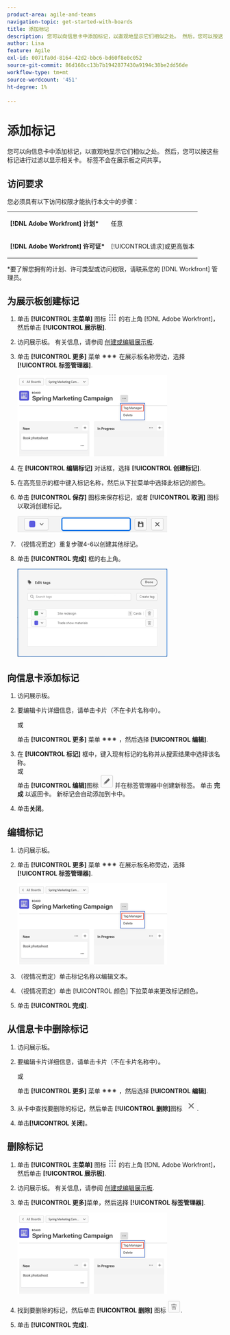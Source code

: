```yaml
---
product-area: agile-and-teams
navigation-topic: get-started-with-boards
title: 添加标记
description: 您可以向信息卡中添加标记，以直观地显示它们相似之处。 然后，您可以按这些标记进行过滤以显示相关卡。
author: Lisa
feature: Agile
exl-id: 0071fa0d-8164-42d2-bbc6-bd60f8e0c052
source-git-commit: 86d168cc13b7b1942877430a9194c38be2dd56de
workflow-type: tm+mt
source-wordcount: '451'
ht-degree: 1%

---
```


# 添加标记

您可以向信息卡中添加标记，以直观地显示它们相似之处。 然后，您可以按这些标记进行过滤以显示相关卡。 标签不会在展示板之间共享。

## 访问要求

您必须具有以下访问权限才能执行本文中的步骤：

<table style="table-layout:auto"> 
 <col> 
 </col> 
 <col> 
 </col> 
 <tbody> 
  <tr> 
   <td role="rowheader"><strong>[!DNL Adobe Workfront] 计划*</strong></td> 
   <td> <p>任意</p> </td> 
  </tr> 
  <tr> 
   <td role="rowheader"><strong>[!DNL Adobe Workfront] 许可证*</strong></td> 
   <td> <p>[!UICONTROL请求]或更高版本</p> </td> 
  </tr> 
 </tbody> 
</table>

&#42;要了解您拥有的计划、许可类型或访问权限，请联系您的 [!DNL Workfront] 管理员。

## 为展示板创建标记

1. 单击 **[!UICONTROL 主菜单]** 图标 ![](assets/main-menu-icon.png) 的右上角 [!DNL Adobe Workfront]，然后单击 **[!UICONTROL 展示板]**.
1. 访问展示板。 有关信息，请参阅 [创建或编辑展示板](../../agile/get-started-with-boards/create-edit-board.md).
1. 单击 **[!UICONTROL 更多]** 菜单 ![“更多”菜单](assets/more-icon-spectrum.png) 在展示板名称旁边，选择 **[!UICONTROL 标签管理器]**.

   ![选择标签管理器。](assets/boards-tagmanager-350x189.png)

1. 在 **[!UICONTROL 编辑标记]** 对话框，选择 **[!UICONTROL 创建标记]**.
1. 在高亮显示的框中键入标记名称，然后从下拉菜单中选择此标记的颜色。
1. 单击 **[!UICONTROL 保存]** 图标来保存标记，或者 **[!UICONTROL 取消]** 图标以取消创建标记。

   ![](assets/boards-savecancelnewtag-350x38.png)

1. （视情况而定）重复步骤4-6以创建其他标记。
1. 单击 **[!UICONTROL 完成]** 框的右上角。

   ![](assets/boards-edittagsdialog-350x205.png)

## 向信息卡添加标记

1. 访问展示板。
1. 要编辑卡片详细信息，请单击卡片（不在卡片名称中）。

   或

   单击 **[!UICONTROL 更多]** 菜单 ![[!UICONTROL “更多”菜单]](assets/more-icon-spectrum.png) ，然后选择 **[!UICONTROL 编辑]**.

1. 在 **[!UICONTROL 标记]** 框中，键入现有标记的名称并从搜索结果中选择该名称。\
   或\
   单击 **[!UICONTROL 编辑]**&#x200B;图标 ![编辑标记](assets/boards-edittag-30x29.png) 并在标签管理器中创建新标签。 单击 **完成** 以返回卡。 新标记会自动添加到卡中。
1. 单击&#x200B;**关闭**。

## 编辑标记

1. 访问展示板。
1. 单击 **[!UICONTROL 更多]** 菜单 ![“更多”菜单](assets/more-icon-spectrum.png) 在展示板名称旁边，选择 **[!UICONTROL 标签管理器]**.

   ![选择标签管理器。](assets/boards-tagmanager-350x189.png)

1. （视情况而定）单击标记名称以编辑文本。
1. （视情况而定）单击 [!UICONTROL 颜色] 下拉菜单来更改标记颜色。
1. 单击 **[!UICONTROL 完成]**.

## 从信息卡中删除标记

1. 访问展示板。
1. 要编辑卡片详细信息，请单击卡片（不在卡片名称中）。

   或

   单击 **[!UICONTROL 更多]** 菜单 ![[!UICONTROL “更多”菜单]](assets/more-icon-spectrum.png) ，然后选择 **[!UICONTROL 编辑]**.

1. 从卡中查找要删除的标记，然后单击 **[!UICONTROL 删除]**&#x200B;图标 ![删除标记](assets/copy-of-boards-remove-30x23.png).
1. 单击&#x200B;**[!UICONTROL 关闭]**。

## 删除标记

1. 单击 **[!UICONTROL 主菜单]** 图标 ![](assets/main-menu-icon.png) 的右上角 [!DNL Adobe Workfront]，然后单击 **[!UICONTROL 展示板]**.
1. 访问展示板。 有关信息，请参阅 [创建或编辑展示板](../../agile/get-started-with-boards/create-edit-board.md).
1. 单击 **[!UICONTROL 更多]**&#x200B;菜单，然后选择 **[!UICONTROL 标签管理器]**.

   ![选择标签管理器。](assets/boards-tagmanager-350x189.png)

1. 找到要删除的标记，然后单击 **[!UICONTROL 删除]** 图标 ![删除标记](assets/copy-of-boards-delete-30x27.png).
1. 单击 **[!UICONTROL 完成]**.
